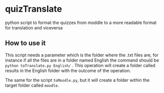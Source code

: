 # quizTranslate
python script to format the quizzes from moddle to a more readable format for translation and viceversa 

## How to use it

This script needs a parameter which is the folder where the .txt files are, for instance if all the files are in a folder named English the command should be `python toTranslate.py English/` . This operation will create a folder called results in the English folder with the outcome of the operation.

The same for the script `toMoodle.py`, but it will create a folder within the target folder called `moodle`.

 


